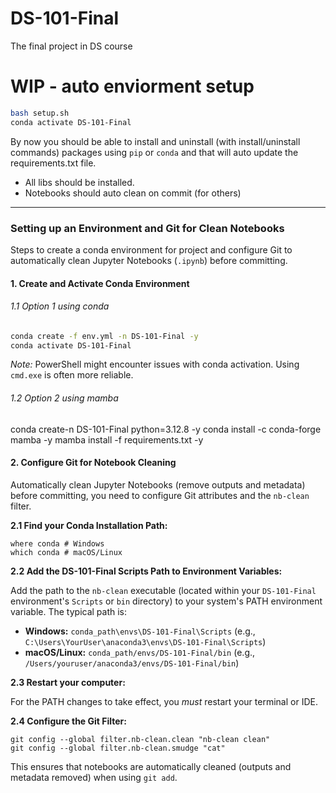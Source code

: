 # DS-101-Final

The final project in DS course


# WIP - auto enviorment setup

```bash
bash setup.sh 
conda activate DS-101-Final 
```

By now you should be able to install and uninstall (with install/uninstall commands) packages using `pip` or `conda` and that will auto update the requirements.txt file.

- All libs should be installed.
- Notebooks should auto clean on commit (for others)

____

### Setting up an Environment and Git for Clean Notebooks

Steps to create a conda environment for project and configure Git to automatically clean Jupyter Notebooks (`.ipynb`) before committing.

#### 1. Create and Activate Conda Environment

###### 1.1 Option 1 using conda

```bash
conda create -f env.yml -n DS-101-Final -y
conda activate DS-101-Final
```

_Note:_ PowerShell might encounter issues with conda activation. Using `cmd.exe` is often more reliable.

###### 1.2 Option 2 using mamba

conda create-n DS-101-Final python=3.12.8 -y
conda install -c conda-forge mamba -y
mamba install -f requirements.txt -y

#### 2. Configure Git for Notebook Cleaning

Automatically clean Jupyter Notebooks (remove outputs and metadata) before committing, you need to configure Git attributes and the `nb-clean` filter.

**2.1 Find your Conda Installation Path:**

```
where conda # Windows
which conda # macOS/Linux
```

**2.2 Add the DS-101-Final Scripts Path to Environment Variables:**

Add the path to the `nb-clean` executable (located within your `DS-101-Final` environment's `Scripts` or `bin` directory) to your system's PATH environment variable. The typical path is:

- **Windows:** `conda_path\envs\DS-101-Final\Scripts` (e.g., `C:\Users\YourUser\anaconda3\envs\DS-101-Final\Scripts`)
- **macOS/Linux:** `conda_path/envs/DS-101-Final/bin` (e.g., `/Users/youruser/anaconda3/envs/DS-101-Final/bin`)

**2.3 Restart your computer:**

For the PATH changes to take effect, you _must_ restart your terminal or IDE.

**2.4 Configure the Git Filter:**

```
git config --global filter.nb-clean.clean "nb-clean clean"
git config --global filter.nb-clean.smudge "cat"
```

This ensures that notebooks are automatically cleaned (outputs and metadata removed) when using `git add`.
